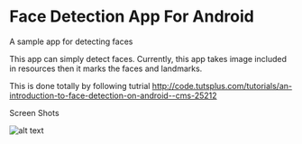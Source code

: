 # Face Detection App For Android
A sample app for detecting faces

This app can simply detect faces.
Currently, this app takes image included in resources then it marks the faces and landmarks.

This is done totally by following tutrial
http://code.tutsplus.com/tutorials/an-introduction-to-face-detection-on-android--cms-25212

Screen Shots

![alt text][logo]

[logo]: https://github.com/darkspaceship/face-detection-android/ScreenShots/scr_1.png "ScreenShot taken from device"